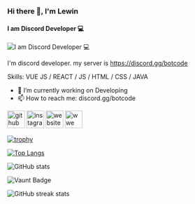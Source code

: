 ### Hi there 👋, I'm Lewin
#### I am Discord Developer 💻
![I am Discord Developer 💻](https://user-images.githubusercontent.com/77089894/206934975-0e140d74-3d5e-4e2f-afde-c6e372e5274b.gif)

I'm discord developer. my server is https://discord.gg/botcode

Skills: VUE JS / REACT / JS / HTML / CSS / JAVA

- 🔭 I’m currently working on Developing 
- 📫 How to reach me: discord.gg/botcode 


[<img src='https://cdn.jsdelivr.net/npm/simple-icons@3.0.1/icons/github.svg' alt='github' height='40'>](https://github.com/lewincode)  [<img src='https://cdn.jsdelivr.net/npm/simple-icons@3.0.1/icons/instagram.svg' alt='instagram' height='40'>](https://www.instagram.com/szymanberk/)  [<img src='https://cdn.jsdelivr.net/npm/simple-icons@3.0.1/icons/icloud.svg' alt='website' height='40'>](www.botcode.info)  [<img src='https://cdn.jsdelivr.net/npm/simple-icons@3.0.1/icons/wwe.svg' alt='wwe' height='40'>](https://discord.gg/botcode)  

[![trophy](https://github-profile-trophy.vercel.app/?username=lewincode)](https://github.com/ryo-ma/github-profile-trophy)

[![Top Langs](https://github-readme-stats.vercel.app/api/top-langs/?username=lewincode)](https://github.com/anuraghazra/github-readme-stats)

![GitHub stats](https://github-readme-stats.vercel.app/api?username=lewincode&show_icons=true)  

![Vaunt Badge](https://api.vaunt.dev/v1/github/entities/lewincode/contributions?format=svg&private=false)  

![GitHub streak stats](https://streak-stats.demolab.com/?user=lewincode) 

